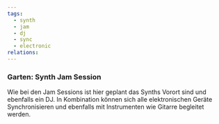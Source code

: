 ```yaml
---
tags:
  - synth
  - jam
  - dj
  - sync
  - electronic
relations:
---
```

### Garten: Synth Jam Session
Wie bei den Jam Sessions ist hier geplant das Synths Vorort sind und ebenfalls ein DJ. In Kombination können sich alle elektronischen Geräte Synchronisieren und ebenfalls mit Instrumenten wie Gitarre begleitet werden.
